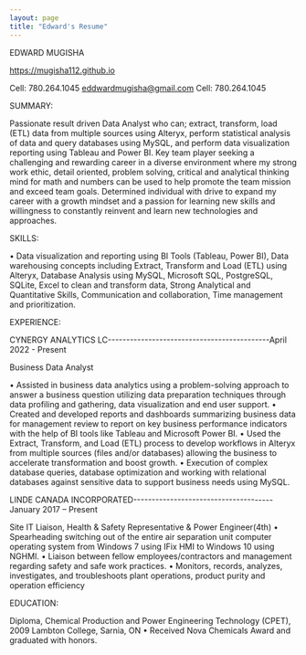 ```yaml
---
layout: page
title: "Edward's Resume"
---
```


EDWARD MUGISHA

https://mugisha112.github.io

Cell:  780.264.1045	eddwardmugisha@gmail.com	Cell:  780.264.1045

SUMMARY:

Passionate result driven Data Analyst who can; extract, transform, load (ETL) data from multiple sources using Alteryx, perform statistical analysis of data and query databases using MySQL, and perform data visualization reporting using Tableau and Power BI. Key team player seeking a challenging and rewarding career in a diverse environment where my strong work ethic, detail oriented, problem solving, critical and analytical thinking mind for math and numbers can be used to help promote the team mission and exceed team goals. Determined individual with drive to expand my career with a growth mindset and a passion for learning new skills and willingness to constantly reinvent and learn new technologies and approaches. 

SKILLS:

•	Data visualization and reporting using BI Tools (Tableau, Power BI), Data warehousing concepts including Extract, Transform and Load (ETL) using Alteryx, Database Analysis using MySQL, Microsoft SQL, PostgreSQL, SQLite, Excel to clean and transform data, Strong Analytical and Quantitative Skills, Communication and collaboration, Time management and prioritization.

EXPERIENCE:

CYNERGY ANALYTICS LC--------------------------------------------April 2022 - Present   

Business Data Analyst

•	Assisted in business data analytics using a problem-solving approach to answer a business question utilizing data preparation techniques through data profiling and gathering, data visualization and end user support. 
•	Created and developed reports and dashboards summarizing business data for management review to report on key business performance indicators with the help of BI tools like Tableau and Microsoft Power BI.
•	Used the Extract, Transform, and Load (ETL) process to develop workflows in Alteryx from multiple sources (files and/or databases) allowing the business to accelerate transformation and boost growth.
•	Execution of complex database queries, database optimization and working with relational databases against sensitive data to support business needs using MySQL.  

LINDE CANADA INCORPORATED--------------------------------------January 2017 – Present

Site IT Liaison, Health & Safety Representative & Power Engineer(4th)
•	Spearheading switching out of the entire air separation unit computer operating system from Windows 7 using IFix HMI to Windows 10 using NGHMI.
•	Liaison between fellow employees/contractors and management regarding safety and safe work practices.
•	Monitors, records, analyzes, investigates, and troubleshoots plant operations, product purity and operation efficiency

EDUCATION:

Diploma, Chemical Production and Power Engineering Technology (CPET), 2009 Lambton College, Sarnia, ON
•	Received Nova Chemicals Award and graduated with honors.
